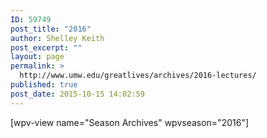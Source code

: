 ```yaml
---
ID: 59749
post_title: "2016"
author: Shelley Keith
post_excerpt: ""
layout: page
permalink: >
  http://www.umw.edu/greatlives/archives/2016-lectures/
published: true
post_date: 2015-10-15 14:02:59
---
```

[wpv-view name="Season Archives" wpvseason="2016"]